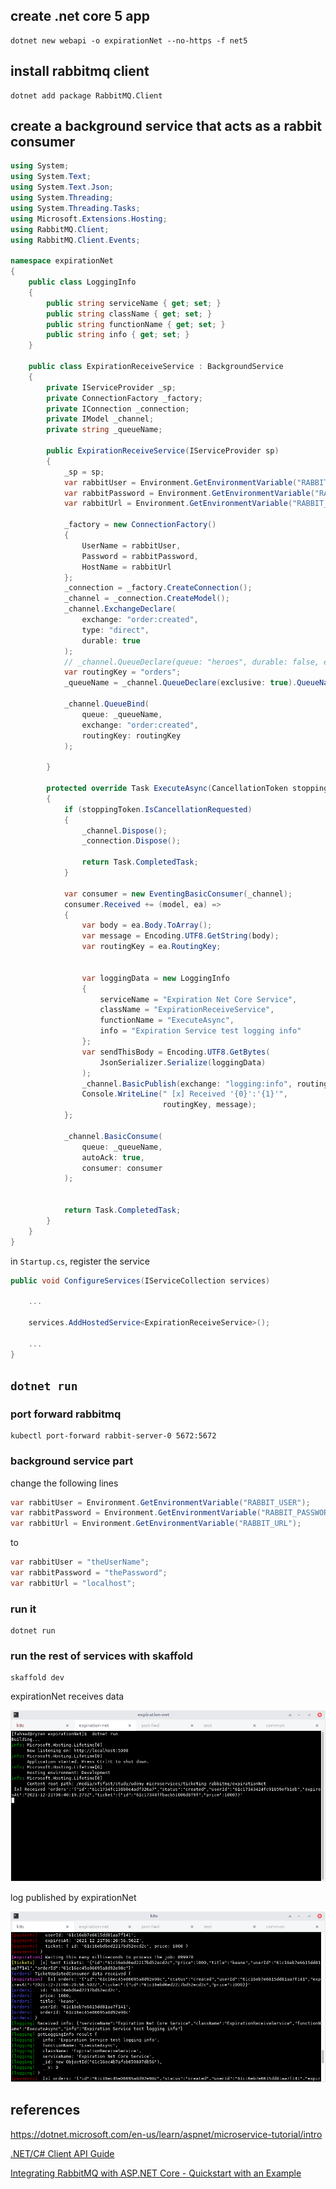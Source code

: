 ## create .net core 5 app

```shell
dotnet new webapi -o expirationNet --no-https -f net5
```

## install rabbitmq client

```shell
dotnet add package RabbitMQ.Client
```

## create a background service that acts as a rabbit consumer

```c# title="ExpirationReceiveService.cs"
using System;
using System.Text;
using System.Text.Json;
using System.Threading;
using System.Threading.Tasks;
using Microsoft.Extensions.Hosting;
using RabbitMQ.Client;
using RabbitMQ.Client.Events;

namespace expirationNet
{
    public class LoggingInfo
    {
        public string serviceName { get; set; }
        public string className { get; set; }
        public string functionName { get; set; }
        public string info { get; set; }
    }

    public class ExpirationReceiveService : BackgroundService
    {
        private IServiceProvider _sp;
        private ConnectionFactory _factory;
        private IConnection _connection;
        private IModel _channel;
        private string _queueName;

        public ExpirationReceiveService(IServiceProvider sp)
        {
            _sp = sp;
            var rabbitUser = Environment.GetEnvironmentVariable("RABBIT_USER");
            var rabbitPassword = Environment.GetEnvironmentVariable("RABBIT_PASSWORD");
            var rabbitUrl = Environment.GetEnvironmentVariable("RABBIT_URL");

            _factory = new ConnectionFactory()
            {
                UserName = rabbitUser,
                Password = rabbitPassword,
                HostName = rabbitUrl
            };
            _connection = _factory.CreateConnection();
            _channel = _connection.CreateModel();
            _channel.ExchangeDeclare(
                exchange: "order:created",
                type: "direct",
                durable: true
            );
            // _channel.QueueDeclare(queue: "heroes", durable: false, exclusive: false, autoDelete: false, arguments: null);
            var routingKey = "orders";
            _queueName = _channel.QueueDeclare(exclusive: true).QueueName;

            _channel.QueueBind(
                queue: _queueName,
                exchange: "order:created",
                routingKey: routingKey
            );

        }

        protected override Task ExecuteAsync(CancellationToken stoppingToken)
        {
            if (stoppingToken.IsCancellationRequested)
            {
                _channel.Dispose();
                _connection.Dispose();

                return Task.CompletedTask;
            }

            var consumer = new EventingBasicConsumer(_channel);
            consumer.Received += (model, ea) =>
            {
                var body = ea.Body.ToArray();
                var message = Encoding.UTF8.GetString(body);
                var routingKey = ea.RoutingKey;


                var loggingData = new LoggingInfo
                {
                    serviceName = "Expiration Net Core Service",
                    className = "ExpirationReceiveService",
                    functionName = "ExecuteAsync",
                    info = "Expiration Service test logging info"
                };
                var sendThisBody = Encoding.UTF8.GetBytes(
                    JsonSerializer.Serialize(loggingData)
                );
                _channel.BasicPublish(exchange: "logging:info", routingKey: "logging", body: sendThisBody);
                Console.WriteLine(" [x] Received '{0}':'{1}'",
                                  routingKey, message);
            };

            _channel.BasicConsume(
                queue: _queueName,
                autoAck: true,
                consumer: consumer
            );


            return Task.CompletedTask;
        }
    }
}
```

in `Startup.cs`, register the service

```c# title="Startup.cs"
public void ConfigureServices(IServiceCollection services)

    ...

    services.AddHostedService<ExpirationReceiveService>();

    ...
}
```

## `dotnet run`

### port forward rabbitmq

```shell
kubectl port-forward rabbit-server-0 5672:5672
```

### background service part

change the following lines

```c#
var rabbitUser = Environment.GetEnvironmentVariable("RABBIT_USER");
var rabbitPassword = Environment.GetEnvironmentVariable("RABBIT_PASSWORD");
var rabbitUrl = Environment.GetEnvironmentVariable("RABBIT_URL");
```

to

```c#
var rabbitUser = "theUserName";
var rabbitPassword = "thePassword";
var rabbitUrl = "localhost";
```

### run it

```shell
dotnet run
```

### run the rest of services with skaffold

```shell
skaffold dev
```

expirationNet receives data

![consume data](./images/Screenshot_2021-12-21_13-25-28.png "consume data")

log published by expirationNet

![log info](./images/Screenshot_2021-12-21_13-17-57.png "log info")

## references

https://dotnet.microsoft.com/en-us/learn/aspnet/microservice-tutorial/intro

[.NET/C# Client API Guide](https://www.rabbitmq.com/dotnet-api-guide.html#connecting)

[Integrating RabbitMQ with ASP.NET Core - Quickstart with an Example](https://referbruv.com/blog/posts/integrating-rabbitmq-with-aspnet-core-quickstart-with-an-example)
